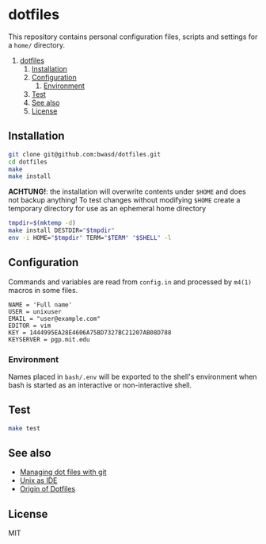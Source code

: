 # dotfiles
This repository contains personal configuration files, scripts and
settings for a `home/` directory.

<!-- BEGIN generated code DO NOT EDIT. -->
1.	[ dotfiles](#-dotfiles)
	1.	[ Installation](#-installation)
	2.	[ Configuration](#-configuration)
		1.	[ Environment](#-environment)
	3.	[ Test](#-test)
	4.	[ See also](#-see-also)
	5.	[ License](#-license)
<!-- END generated code DO NOT EDIT. -->

## Installation
```sh
git clone git@github.com:bwasd/dotfiles.git
cd dotfiles
make
make install
```

**ACHTUNG!**: the installation will overwrite contents under `$HOME` and does
not backup anything! To test changes without modifying `$HOME` create a
temporary directory for use as an ephemeral home directory

```sh
tmpdir=$(mktemp -d)
make install DESTDIR="$tmpdir"
env -i HOME="$tmpdir" TERM="$TERM" "$SHELL" -l
```

## Configuration
Commands and variables are read from `config.in` and processed by
`m4(1)` macros in some files.

```make
NAME = 'Full name'
USER = unixuser
EMAIL = "user@example.com"
EDITOR = vim
KEY = 1444995EA28E4606A75BD7327BC21207AB08D788
KEYSERVER = pgp.mit.edu
```

### Environment
Names placed in `bash/.env` will be exported to the shell's environment
when bash is started as an interactive or non-interactive shell.

## Test
```sh
make test
```

## See also
- [Managing dot files with git](https://sanctum.geek.nz/arabesque/managing-dot-files-with-git/)
- [Unix as IDE](https://sanctum.geek.nz/arabesque/series/unix-as-ide/)
- [Origin of Dotfiles](https://blog.bwasd.io/origin-of-dotfiles)

## License
MIT
